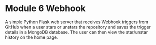 # Module 6 Webhook

A simple Python Flask web server that receives Webhook triggers from GitHub when a user stars or unstars the repository and saves the trigger details in a MongoDB database. The user can then view the star/unstar history on the home page.

